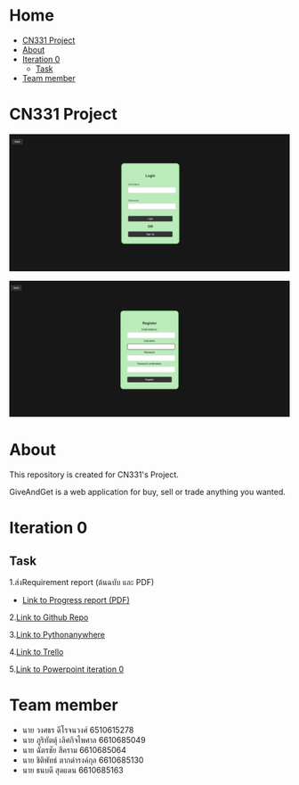 # Home
 * [CN331 Project](#CN331-Project)
 * [About](#About)
 * [Iteration 0](#Iteration0)
   * [Task](#Task)
 * [Team member](#Team-member) 

# CN331 Project

![Login](README_images/Login.png)

![SignUp](README_images/SignUp.png)

# About 

This repository is created for CN331's Project.

GiveAndGet is a web application for buy, sell or trade anything you wanted.

# Iteration 0
## Task
  1.ส่งRequirement report (ต้นฉบับ และ PDF)
  * [Link to Progress report (PDF)](https://drive.google.com/file/d/12QKJ1SEaKCyJES03J33TXu_9TkQLGjDx/view?usp=sharing)
  
  2.[Link to Github Repo](https://github.com/Miyorina378/GiveAndGet.git)
  
  3.[Link to Pythonanywhere](https://miyorina.pythonanywhere.com/)
  
  4.[Link to Trello](https://trello.com/b/3iOxyUke/giveandget)
  
  5.[Link to Powerpoint iteration 0](https://drive.google.com/file/d/1sLqOpI3fmwP1zSH_jK4vOgspVcf6TdpJ/view?usp=sharing)

# Team member
* นาย วงศธร ดีโรจนวงศ์ 6510615278
* นาย ภูริทัตตุ์ เลิศกิจไพศาล 6610685049
* นาย ฉัตรชัย สีคราม 6610685064
* นาย ชิติพัทธ์ ตากดำรงค์กุล 6610685130
* นาย ธนบดี สุดแดน 6610685163
